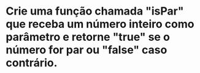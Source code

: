 # Crie uma função chamada "isPar" que receba um número inteiro como parâmetro e retorne "true" se o número for par ou "false" caso contrário. 
